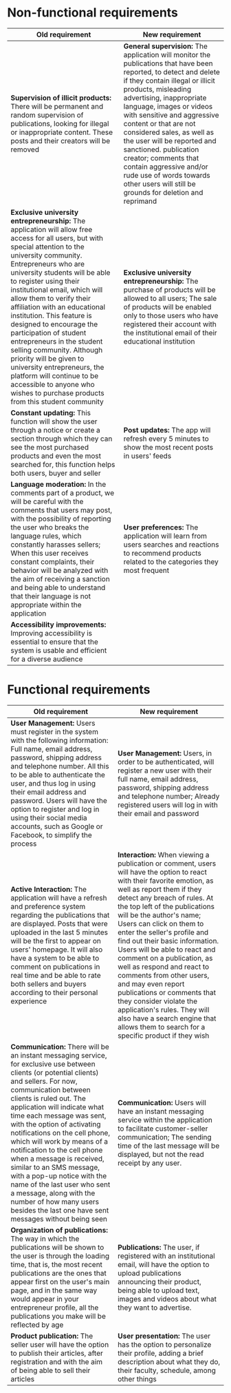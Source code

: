 # Non-functional requirements
| Old requirement | New requirement |
|--|--|
| **Supervision of illicit products:** There will be permanent and random supervision of publications, looking for illegal or inappropriate content. These posts and their creators will be removed |  **General supervision:** The application will monitor the publications that have been reported, to detect and delete if they contain illegal or illicit products, misleading advertising, inappropriate language, images or videos with sensitive and aggressive content or that are not considered sales, as well as the user will be reported and sanctioned. publication creator; comments that contain aggressive and/or rude use of words towards other users will still be grounds for deletion and reprimand|
| **Exclusive university entrepreneurship:** The application will allow free access for all users, but with special attention to the university community. Entrepreneurs who are university students will be able to register using their institutional email, which will allow them to verify their affiliation with an educational institution. This feature is designed to encourage the participation of student entrepreneurs in the student selling community. Although priority will be given to university entrepreneurs, the platform will continue to be accessible to anyone who wishes to purchase products from this student community | **Exclusive university entrepreneurship:** The purchase of products will be allowed to all users; The sale of products will be enabled only to those users who have registered their account with the institutional email of their educational institution |
| **Constant updating:** This function will show the user through a notice or create a section through which they can see the most purchased products and even the most searched for, this function helps both users, buyer and seller | **Post updates:** The app will refresh every 5 minutes to show the most recent posts in users' feeds | 
| **Language moderation:** In the comments part of a product, we will be careful with the comments that users may post, with the possibility of reporting the user who breaks the language rules, which constantly harasses sellers; When this user receives constant complaints, their behavior will be analyzed with the aim of receiving a sanction and being able to understand that their language is not appropriate within the application | **User preferences:** The application will learn from users searches and reactions to recommend products related to the categories they most frequent   
| **Accessibility improvements:** Improving accessibility is essential to ensure that the system is usable and efficient for a diverse audience | |

# Functional requirements
| Old requirement | New requirement |
|--|--|
| **User Management:** Users must register in the system with the following information: Full name, email address, password, shipping address and telephone number. All this to be able to authenticate the user, and thus log in using their email address and password. Users will have the option to register and log in using their social media accounts, such as Google or Facebook, to simplify the process | **User Management:** Users, in order to be authenticated, will register a new user with their full name, email address, password, shipping address and telephone number; Already registered users will log in with their email and password|
| **Active Interaction:** The application will have a refresh and preference system regarding the publications that are displayed. Posts that were uploaded in the last 5 minutes will be the first to appear on users' homepage. It will also have a system to be able to comment on publications in real time and be able to rate both sellers and buyers according to their personal experience | **Interaction:** When viewing a publication or comment, users will have the option to react with their favorite emotion, as well as report them if they detect any breach of rules. At the top left of the publications will be the author's name; Users can click on them to enter the seller's profile and find out their basic information. Users will be able to react and comment on a publication, as well as respond and react to comments from other users, and may even report publications or comments that they consider violate the application's rules. They will also have a search engine that allows them to search for a specific product if they wish |
| **Communication:** There will be an instant messaging service, for exclusive use between clients (or potential clients) and sellers. For now, communication between clients is ruled out. The application will indicate what time each message was sent, with the option of activating notifications on the cell phone, which will work by means of a notification to the cell phone when a message is received, similar to an SMS message, with a pop-up notice with the name of the last user who sent a message, along with the number of how many users besides the last one have sent messages without being seen | **Communication:** Users will have an instant messaging service within the application to facilitate customer-seller communication; The sending time of the last message will be displayed, but not the read receipt by any user. |
| **Organization of publications:** The way in which the publications will be shown to the user is through the loading time, that is, the most recent publications are the ones that appear first on the user's main page, and in the same way would appear in your entrepreneur profile, all the publications you make will be reflected by age | **Publications:** The user, if registered with an institutional email, will have the option to upload publications announcing their product, being able to upload text, images and videos about what they want to advertise. |
| **Product publication:** The seller user will have the option to publish their articles, after registration and with the aim of being able to sell their articles | **User presentation:** The user has the option to personalize their profile, adding a brief description about what they do, their faculty, schedule, among other things | 
